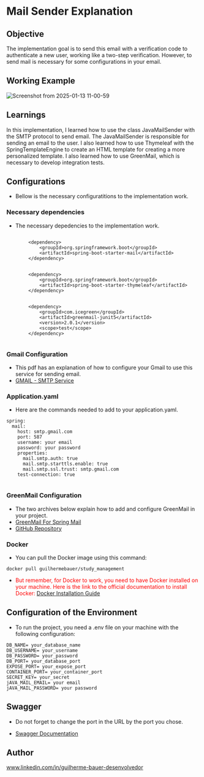 # Mail Sender Explanation


## Objective  
The implementation goal is to send this email with a verification code to authenticate a new user,
working like a two-step verification. However, to send mail is necessary for some configurations in your email.


## Working Example  

![Screenshot from 2025-01-13 11-00-59](https://github.com/user-attachments/assets/df0caa99-f5fa-4638-801d-6c4f40a52fa6)

## Learnings 

In this implementation, I learned how to use the class JavaMailSender with the SMTP protocol to send email.
The JavaMailSender is responsible for sending an email to the user. I also learned how to use Thymeleaf
with the SpringTemplateEngine to create an HTML template for creating a more personalized template. 
I also learned how to use GreenMail, which is necessary to develop integration tests.

## Configurations 
* Bellow is the necessary configuratitions to the implementation work.

###  Necessary dependencies 
  * The necessary depedencies to the implementation work.


```

		<dependency>
			<groupId>org.springframework.boot</groupId>
			<artifactId>spring-boot-starter-mail</artifactId>
		</dependency>


		<dependency>
			<groupId>org.springframework.boot</groupId>
			<artifactId>spring-boot-starter-thymeleaf</artifactId>
		</dependency>

    
		<dependency>
			<groupId>com.icegreen</groupId>
			<artifactId>greenmail-junit5</artifactId>
			<version>2.0.1</version>
			<scope>test</scope>
		</dependency>


```

### Gmail Configuration

  * This pdf has an explanation of how to configure your Gmail to use this service for sending email.
  * [GMAIL - SMTP Service](https://drive.google.com/file/d/1S3_o-Jwl6JWUR3mIQ-PYwRb5PCspDi-B/view?usp=sharing)


### Application.yaml
  * Here are the commands needed to add to your application.yaml.
```
spring:
  mail:
    host: smtp.gmail.com
    port: 587
    username: your email
    password: your password
    properties:
      mail.smtp.auth: true
      mail.smtp.starttls.enable: true
      mail.smtp.ssl.trust: smtp.gmail.com
    test-connection: true
	

``` 
### GreenMail Configuration
  * The two archives below explain how to add and configure GreenMail in your project.
  * [GreenMail For Spring Mail](https://rieckpil.de/use-greenmail-for-spring-mail-javamailsender-junit-5-integration-tests/)
  * [GitHub Repository](https://github.com/rieckpil/blog-tutorials/tree/master/spring-boot-test-mail-sending)


  

### Docker 

* You can pull the Docker image using this command:
 ```dotdocker
docker pull guilhermebauer/study_management
```

* <span style="color:red;"> But remember, for Docker to work, you need to have Docker installed on your machine. Here is the link to the official documentation to install Docker: [Docker Installation Guide](https://docs.docker.com/get-docker/)</span>


## Configuration of the Environment

* To run the project, you need a .env file on your machine with the following configuration:

```dotenv
DB_NAME= your_database_name
DB_USERNAME= your_username
DB_PASSWORD= your_password
DB_PORT= your_database_port
EXPOSE_PORT= your_expose_port
CONTAINER_PORT= your_container_port
SECRET_KEY= your_secret
jAVA_MAIL_EMAIL= your email
jAVA_MAIL_PASSWORD= your password
```

## Swagger

* Do not forget to change the port in the URL by the port you chose.

* [Swagger Documentation](http://localhost:8080/swagger-ui/index.html)

## Author
 www.linkedin.com/in/guilherme-bauer-desenvolvedor

